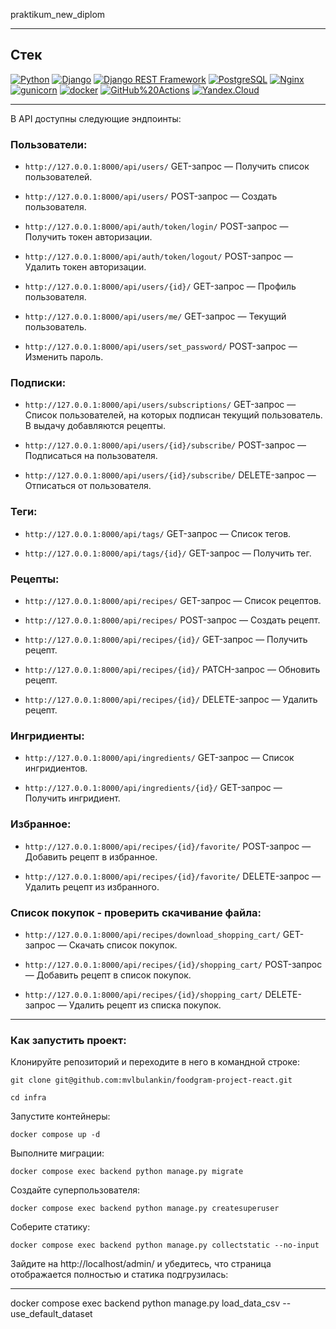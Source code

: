 praktikum_new_diplom

----

## Стек

[![Python](https://img.shields.io/badge/-Python-464646?style=flat-square&logo=Python)](https://www.python.org/)
[![Django](https://img.shields.io/badge/-Django-464646?style=flat-square&logo=Django)](https://www.djangoproject.com/)
[![Django REST Framework](https://img.shields.io/badge/-Django%20REST%20Framework-464646?style=flat-square&logo=Django%20REST%20Framework)](https://www.django-rest-framework.org/)
[![PostgreSQL](https://img.shields.io/badge/-PostgreSQL-464646?style=flat-square&logo=PostgreSQL)](https://www.postgresql.org/)
[![Nginx](https://img.shields.io/badge/-NGINX-464646?style=flat-square&logo=NGINX)](https://nginx.org/ru/)
[![gunicorn](https://img.shields.io/badge/-gunicorn-464646?style=flat-square&logo=gunicorn)](https://gunicorn.org/)
[![docker](https://img.shields.io/badge/-Docker-464646?style=flat-square&logo=docker)](https://www.docker.com/)
[![GitHub%20Actions](https://img.shields.io/badge/-GitHub%20Actions-464646?style=flat-square&logo=GitHub%20actions)](https://github.com/features/actions)
[![Yandex.Cloud](https://img.shields.io/badge/-Yandex.Cloud-464646?style=flat-square&logo=Yandex.Cloud)](https://cloud.yandex.ru/)

----

В API доступны следующие эндпоинты:

### Пользователи:
* ```http://127.0.0.1:8000/api/users/``` GET-запрос — Получить список пользователей.

* ```http://127.0.0.1:8000/api/users/``` POST-запрос — Создать пользователя.

* ```http://127.0.0.1:8000/api/auth/token/login/``` POST-запрос — Получить токен авторизации.

* ```http://127.0.0.1:8000/api/auth/token/logout/``` POST-запрос — Удалить токен авторизации.

* ```http://127.0.0.1:8000/api/users/{id}/``` GET-запрос — Профиль пользователя.

* ```http://127.0.0.1:8000/api/users/me/``` GET-запрос — Текущий пользователь.

* ```http://127.0.0.1:8000/api/users/set_password/``` POST-запрос — Изменить пароль.

### Подписки:

* ```http://127.0.0.1:8000/api/users/subscriptions/``` GET-запрос — Список пользователей, на которых подписан текущий пользователь. В выдачу добавляются рецепты.

* ```http://127.0.0.1:8000/api/users/{id}/subscribe/``` POST-запрос — Подписаться на пользователя.

* ```http://127.0.0.1:8000/api/users/{id}/subscribe/``` DELETE-запрос — Отписаться от пользователя.

### Теги:

* ```http://127.0.0.1:8000/api/tags/``` GET-запрос — Список тегов.

* ```http://127.0.0.1:8000/api/tags/{id}/``` GET-запрос — Получить тег.

### Рецепты:

* ```http://127.0.0.1:8000/api/recipes/``` GET-запрос — Список рецептов.

* ```http://127.0.0.1:8000/api/recipes/``` POST-запрос — Создать рецепт.

* ```http://127.0.0.1:8000/api/recipes/{id}/``` GET-запрос — Получить рецепт.

* ```http://127.0.0.1:8000/api/recipes/{id}/``` PATCH-запрос — Обновить рецепт.

* ```http://127.0.0.1:8000/api/recipes/{id}/``` DELETE-запрос — Удалить рецепт.

### Ингридиенты:

* ```http://127.0.0.1:8000/api/ingredients/``` GET-запрос — Список ингридиентов.

* ```http://127.0.0.1:8000/api/ingredients/{id}/``` GET-запрос — Получить ингридиент.

### Избранное:

* ```http://127.0.0.1:8000/api/recipes/{id}/favorite/``` POST-запрос — Добавить рецепт в избранное.

* ```http://127.0.0.1:8000/api/recipes/{id}/favorite/``` DELETE-запрос — Удалить рецепт из избранного.

### Список покупок - проверить скачивание файла:

* ```http://127.0.0.1:8000/api/recipes/download_shopping_cart/``` GET-запрос — Скачать список покупок.

* ```http://127.0.0.1:8000/api/recipes/{id}/shopping_cart/``` POST-запрос — Добавить рецепт в список покупок.

* ```http://127.0.0.1:8000/api/recipes/{id}/shopping_cart/``` DELETE-запрос — Удалить рецепт из списка покупок.

----

### Как запустить проект:

Клонируйте репозиторий и переходите в него в командной строке:

```
git clone git@github.com:mvlbulankin/foodgram-project-react.git
```

```
cd infra
```

Запустите контейнеры:

```
docker compose up -d
```

Выполните миграции:

```
docker compose exec backend python manage.py migrate
```

Создайте суперпользователя:

```
docker compose exec backend python manage.py createsuperuser
```

Соберите статику:

```
docker compose exec backend python manage.py collectstatic --no-input
```

Зайдите на http://localhost/admin/ и убедитесь, 
что страница отображается полностью и статика подгрузилась:

----

docker compose exec backend python manage.py load_data_csv --use_default_dataset
